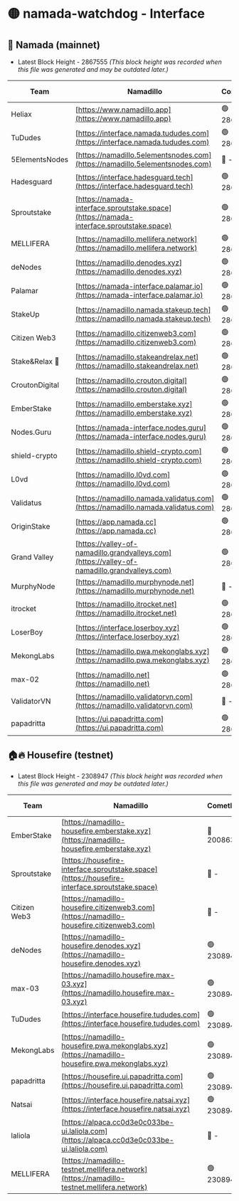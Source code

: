 # 🟡 namada-watchdog - Interface

## 🚀 Namada (mainnet)
- Latest Block Height - 2867555 *(This block height was recorded when this file was generated and may be outdated later.)*

| Team | Namadillo | CometBFT | Indexer | MASP Indexer |
|-|-|-|-|-|
| Heliax | [https://www.namadillo.app](https://www.namadillo.app) | 🟢 2867536 | 🟢 2867536 | 🟢 2867536 |
| TuDudes | [https://interface.namada.tududes.com](https://interface.namada.tududes.com) | 🟢 2867536 | 🟢 2867536 | 🟢 2867536 |
| 5ElementsNodes | [https://namadillo.5elementsnodes.com](https://namadillo.5elementsnodes.com) | 🔴 - | 🔴 - | 🔴 - |
| Hadesguard | [https://interface.hadesguard.tech](https://interface.hadesguard.tech) | 🟢 2867538 | 🟢 2867538 | 🟢 2867537 |
| Sproutstake | [https://namada-interface.sproutstake.space](https://namada-interface.sproutstake.space) | 🟢 2867538 | 🔴 2797937 | 🟢 2867538 |
| MELLIFERA | [https://namadillo.mellifera.network](https://namadillo.mellifera.network) | 🟢 2867540 | 🟢 2867539 | 🟢 2867540 |
| deNodes | [https://namadillo.denodes.xyz](https://namadillo.denodes.xyz) | 🟢 2867540 | 🟢 2867540 | 🟢 2867540 |
| Palamar | [https://namada-interface.palamar.io](https://namada-interface.palamar.io) | 🟢 2867541 | 🟢 2867541 | 🟢 2867541 |
| StakeUp | [https://namadillo.namada.stakeup.tech](https://namadillo.namada.stakeup.tech) | 🟢 2867542 | 🟢 2867542 | 🟢 2867542 |
| Citizen Web3 | [https://namadillo.citizenweb3.com](https://namadillo.citizenweb3.com) | 🟢 2867543 | 🟢 2867542 | 🟢 2867542 |
| Stake&Relax 🦥 | [https://namadillo.stakeandrelax.net](https://namadillo.stakeandrelax.net) | 🟢 2867543 | 🟢 2867543 | 🟢 2867543 |
| CroutonDigital | [https://namadillo.crouton.digital](https://namadillo.crouton.digital) | 🟢 2867544 | 🟢 2867544 | 🟢 2867544 |
| EmberStake | [https://namadillo.emberstake.xyz](https://namadillo.emberstake.xyz) | 🟢 2867544 | 🟢 2867544 | 🟢 2867544 |
| Nodes.Guru | [https://namada-interface.nodes.guru](https://namada-interface.nodes.guru) | 🟢 2867545 | 🟢 2867545 | 🟢 2867545 |
| shield-crypto | [https://namadillo.shield-crypto.com](https://namadillo.shield-crypto.com) | 🟢 2867546 | 🟢 2867545 | 🟢 2867546 |
| L0vd | [https://namadillo.l0vd.com](https://namadillo.l0vd.com) | 🟢 2867546 | 🟢 2867546 | 🟢 2867546 |
| Validatus | [https://namadillo.namada.validatus.com](https://namadillo.namada.validatus.com) | 🟢 2867547 | 🟢 2867547 | 🟢 2867547 |
| OriginStake | [https://app.namada.cc](https://app.namada.cc) | 🟢 2867548 | 🟢 2867548 | 🟢 2867548 |
| Grand Valley | [https://valley-of-namadillo.grandvalleys.com](https://valley-of-namadillo.grandvalleys.com) | 🟢 2867548 | 🟢 2867548 | 🟢 2867549 |
| MurphyNode | [https://namadillo.murphynode.net](https://namadillo.murphynode.net) | 🔴 - | 🔴 - | 🔴 - |
| itrocket | [https://namadillo.itrocket.net](https://namadillo.itrocket.net) | 🟢 2867551 | 🟢 2867551 | 🟢 2867551 |
| LoserBoy | [https://interface.loserboy.xyz](https://interface.loserboy.xyz) | 🟢 2867552 | 🟢 2867551 | 🟢 2867551 |
| MekongLabs | [https://namadillo.pwa.mekonglabs.xyz](https://namadillo.pwa.mekonglabs.xyz) | 🟢 2867552 | 🟢 2867552 | 🟢 2867552 |
| max-02 | [https://namadillo.net](https://namadillo.net) | 🟢 2867553 | 🟢 2867553 | 🟢 2867553 |
| ValidatorVN | [https://namadillo.validatorvn.com](https://namadillo.validatorvn.com) | 🔴 - | 🔴 - | 🔴 - |
| papadritta | [https://ui.papadritta.com](https://ui.papadritta.com) | 🟢 2867555 | 🟢 2867555 | 🔴 2806794 |

## 🏠🔥 Housefire (testnet)
- Latest Block Height - 2308947 *(This block height was recorded when this file was generated and may be outdated later.)*

| Team | Namadillo | CometBFT | Indexer | MASP Indexer |
|-|-|-|-|-|
| EmberStake | [https://namadillo-housefire.emberstake.xyz](https://namadillo-housefire.emberstake.xyz) | 🔴 2008636 | 🔴 - | 🔴 - |
| Sproutstake | [https://housefire-interface.sproutstake.space](https://housefire-interface.sproutstake.space) | 🔴 - | 🔴 - | 🔴 - |
| Citizen Web3 | [https://namadillo-housefire.citizenweb3.com](https://namadillo-housefire.citizenweb3.com) | 🔴 - | 🟢 2308940 | 🟢 2308940 |
| deNodes | [https://namadillo-housefire.denodes.xyz](https://namadillo-housefire.denodes.xyz) | 🟢 2308941 | 🟢 2308941 | 🟢 2308941 |
| max-03 | [https://namadillo.housefire.max-03.xyz](https://namadillo.housefire.max-03.xyz) | 🟢 2308941 | 🔴 2167206 | 🟢 2308941 |
| TuDudes | [https://interface.housefire.tududes.com](https://interface.housefire.tududes.com) | 🟢 2308942 | 🟢 2308942 | 🟢 2308942 |
| MekongLabs | [https://namadillo-housefire.pwa.mekonglabs.xyz](https://namadillo-housefire.pwa.mekonglabs.xyz) | 🟢 2308942 | 🟢 2308942 | 🟢 2308942 |
| papadritta | [https://housefire.ui.papadritta.com](https://housefire.ui.papadritta.com) | 🟢 2308943 | 🟢 2308943 | 🔴 - |
| Natsai | [https://interface.housefire.natsai.xyz](https://interface.housefire.natsai.xyz) | 🟢 2308945 | 🟢 2308945 | 🟢 2308945 |
| laliola | [https://alpaca.cc0d3e0c033be-ui.laliola.com](https://alpaca.cc0d3e0c033be-ui.laliola.com) | 🔴 - | 🔴 - | 🔴 - |
| MELLIFERA | [https://namadillo-testnet.mellifera.network](https://namadillo-testnet.mellifera.network) | 🟢 2308947 | 🟢 2308947 | 🟢 2308947 |

